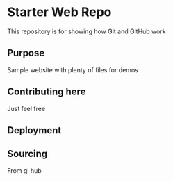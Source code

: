 # Starter Web Repo

This repository is for showing how Git and GitHub work

## Purpose

Sample website with plenty of files for demos

## Contributing here

Just feel free

## Deployment

## Sourcing
From gi hub